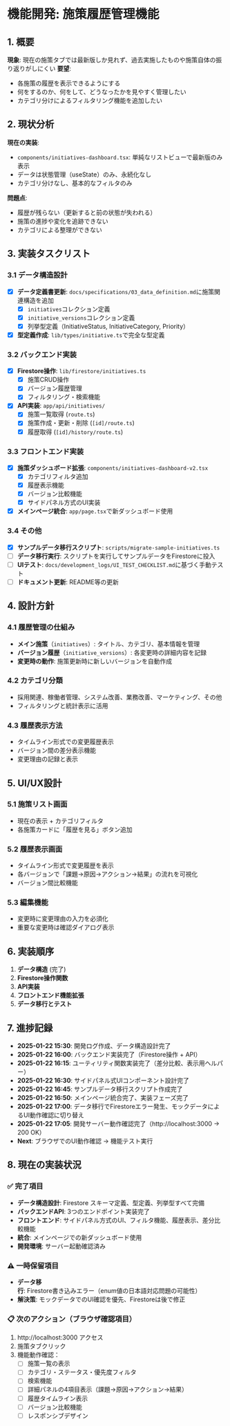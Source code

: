 # 機能開発: 施策履歴管理機能

## 1. 概要
**現象**: 現在の施策タブでは最新版しか見れず、過去実施したものや施策自体の振り返りがしにくい
**要望**: 
- 各施策の履歴を表示できるようにする
- 何をするのか、何をして、どうなったかを見やすく管理したい
- カテゴリ分けによるフィルタリング機能を追加したい

## 2. 現状分析
**現在の実装**: 
- `components/initiatives-dashboard.tsx`: 単純なリストビューで最新版のみ表示
- データは状態管理（useState）のみ、永続化なし
- カテゴリ分けなし、基本的なフィルタのみ

**問題点**:
- 履歴が残らない（更新すると前の状態が失われる）
- 施策の進捗や変化を追跡できない
- カテゴリによる整理ができない

## 3. 実装タスクリスト

### 3.1 データ構造設計
- [x] **データ定義書更新**: `docs/specifications/03_data_definition.md`に施策関連構造を追加
  - [x] `initiatives`コレクション定義
  - [x] `initiative_versions`コレクション定義  
  - [x] 列挙型定義（InitiativeStatus, InitiativeCategory, Priority）
- [x] **型定義作成**: `lib/types/initiative.ts`で完全な型定義

### 3.2 バックエンド実装
- [x] **Firestore操作**: `lib/firestore/initiatives.ts`
  - [x] 施策CRUD操作
  - [x] バージョン履歴管理
  - [x] フィルタリング・検索機能
- [x] **API実装**: `app/api/initiatives/`
  - [x] 施策一覧取得 (`route.ts`)
  - [x] 施策作成・更新・削除 (`[id]/route.ts`)
  - [x] 履歴取得 (`[id]/history/route.ts`)

### 3.3 フロントエンド実装
- [x] **施策ダッシュボード拡張**: `components/initiatives-dashboard-v2.tsx`
  - [x] カテゴリフィルタ追加
  - [x] 履歴表示機能
  - [x] バージョン比較機能
  - [x] サイドパネル方式のUI実装
- [x] **メインページ統合**: `app/page.tsx`で新ダッシュボード使用

### 3.4 その他
- [x] **サンプルデータ移行スクリプト**: `scripts/migrate-sample-initiatives.ts`
- [ ] **データ移行実行**: スクリプトを実行してサンプルデータをFirestoreに投入
- [ ] **UIテスト**: `docs/development_logs/UI_TEST_CHECKLIST.md`に基づく手動テスト
- [ ] **ドキュメント更新**: README等の更新

## 4. 設計方針

### 4.1 履歴管理の仕組み
- **メイン施策**（`initiatives`）: タイトル、カテゴリ、基本情報を管理
- **バージョン履歴**（`initiative_versions`）: 各変更時の詳細内容を記録
- **変更時の動作**: 施策更新時に新しいバージョンを自動作成

### 4.2 カテゴリ分類
- 採用関連、稼働者管理、システム改善、業務改善、マーケティング、その他
- フィルタリングと統計表示に活用

### 4.3 履歴表示方法
- タイムライン形式での変更履歴表示
- バージョン間の差分表示機能
- 変更理由の記録と表示

## 5. UI/UX設計

### 5.1 施策リスト画面
- 現在の表示 + カテゴリフィルタ
- 各施策カードに「履歴を見る」ボタン追加

### 5.2 履歴表示画面
- タイムライン形式で変更履歴を表示
- 各バージョンで「課題→原因→アクション→結果」の流れを可視化
- バージョン間比較機能

### 5.3 編集機能
- 変更時に変更理由の入力を必須化
- 重要な変更時は確認ダイアログ表示

## 6. 実装順序
1. **データ構造** (完了)
2. **Firestore操作関数**
3. **API実装** 
4. **フロントエンド機能拡張**
5. **データ移行とテスト**

## 7. 進捗記録

- **2025-01-22 15:30**: 開発ログ作成、データ構造設計完了
- **2025-01-22 16:00**: バックエンド実装完了（Firestore操作 + API）
- **2025-01-22 16:15**: ユーティリティ関数実装完了（差分比較、表示用ヘルパー）
- **2025-01-22 16:30**: サイドパネル式UIコンポーネント設計完了
- **2025-01-22 16:45**: サンプルデータ移行スクリプト作成完了
- **2025-01-22 16:50**: メインページ統合完了、実装フェーズ完了
- **2025-01-22 17:00**: データ移行でFirestoreエラー発生、モックデータによるUI動作確認に切り替え
- **2025-01-22 17:05**: 開発サーバー動作確認完了（http://localhost:3000 → 200 OK）
- **Next**: ブラウザでのUI動作確認 → 機能テスト実行

## 8. 現在の実装状況

### ✅ 完了項目
- **データ構造設計**: Firestore スキーマ定義、型定義、列挙型すべて完備
- **バックエンドAPI**: 3つのエンドポイント実装完了
- **フロントエンド**: サイドパネル方式のUI、フィルタ機能、履歴表示、差分比較機能
- **統合**: メインページでの新ダッシュボード使用
- **開発環境**: サーバー起動確認済み

### ⚠️ 一時保留項目
- **データ移行**: Firestore書き込みエラー（enum値の日本語対応問題の可能性）
- **解決策**: モックデータでのUI確認を優先、Firestoreは後で修正

### 📋 次のアクション（ブラウザ確認項目）
1. http://localhost:3000 アクセス
2. 施策タブクリック 
3. 機能動作確認：
   - [ ] 施策一覧の表示
   - [ ] カテゴリ・ステータス・優先度フィルタ
   - [ ] 検索機能
   - [ ] 詳細パネルの4項目表示（課題→原因→アクション→結果）
   - [ ] 履歴タイムライン表示
   - [ ] バージョン比較機能
   - [ ] レスポンシブデザイン 
